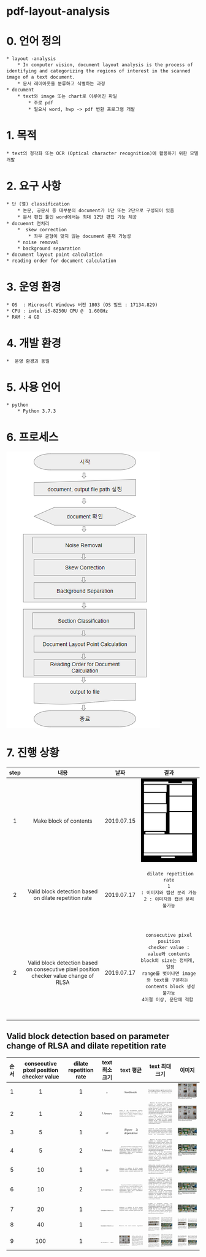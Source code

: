 pdf-layout-analysis
==========================

# 0. 언어 정의
    * layout -analysis 
        * In computer vision, document layout analysis is the process of identifying and categorizing the regions of interest in the scanned image of a text document.
        * 문서 레이아웃을 분류하고 식별하는 과정
    * document
        * text와 image 또는 chart로 이루어진 파일
            * 주로 pdf
            * 필요시 word, hwp -> pdf 변환 프로그램 개발 
# 1. 목적
    * text의 청각화 또는 OCR (Optical character recognition)에 활용하기 위한 모델 개발 
# 2. 요구 사항
    * 단 (열) classification
        * 논문, 공문서 등 대부분의 document가 1단 또는 2단으로 구성되어 있음
        * 문서 편집 툴인 word에서는 최대 12단 편집 기능 제공
    * docuemnt 전처리
        *  skew correction
            * 좌우 균형이 맞지 않는 document 존재 가능성
        * noise removal
        * background separation
    * document layout point calculation
    * reading order for document calculation
# 3. 운영 환경
    * OS  : Microsoft Windows 버전 1803 (OS 빌드 : 17134.829)
    * CPU : intel i5-8250U CPU @  1.60GHz
    * RAM : 4 GB
# 4. 개발 환경
    *  운영 환경과 동일
# 5. 사용 언어
    * python
        * Python 3.7.3
# 6. 프로세스
![WorkProcess](image/result/WorkProcess.PNG)

# 7. 진행 상황
| step| 내용| 날짜 | 결과 |
|:---:|:---:|:---:| :---:|
| 1 | Make block of contents | 2019.07.15 | ![BlockContents](image/result/BlockContents.PNG)|
| 2 | Valid block detection based on dilate repetition rate  | 2019.07.17 | <pre><code> dilate repetition rate<br>1 : 이미지와 캡션 분리 가능<br>2 : 이미지와 캡션 분리 불가능</code><pre>|
| 2 | Valid block detection based on consecutive pixel position checker value change of RLSA  | 2019.07.17 | <pre><code>consecutive pixel position checker value :<br>value와 contents block의 size는 정비례, <br> 일정 range를 벗어나면 image와 text를 구분하는 <br> contents block 생성 불가능 4어절 이상, 문단에 적합 </code><pre>|
## Valid block detection based on parameter change of RLSA and dilate repetition rate
| 순서 | consecutive pixel position checker value  | dilate repetition rate | text 최소 크기| text 평균 | text 최대 크기 | 이미지 |
|:---:|:---:|:---:| :---:|:---:|:---:| :---:|
| 1 | 1 | 1 |  ![min](image/performance/crop/1x1/min.jpg)  | ![mean](image/performance/crop/1x1/mean.jpg)| ![max](image/performance/crop/1x1/max.jpg)| ![mean](image/performance/crop/1x1/image.jpg)|
| 2 | 1 | 2 |  ![min](image/performance/crop/1x2/min.jpg)  | ![mean](image/performance/crop/1x2/mean.jpg)| ![max](image/performance/crop/1x2/max.jpg)| ![mean](image/performance/crop/1x2/image.jpg)|
| 3 | 5 | 1 |  ![min](image/performance/crop/5x1/min.jpg)  | ![mean](image/performance/crop/5x1/mean.jpg)| ![max](image/performance/crop/5x1/max.jpg)| ![mean](image/performance/crop/5x1/image.jpg)|
| 4 | 5 | 2 |  ![min](image/performance/crop/5x2/min.jpg)  | ![mean](image/performance/crop/5x2/mean.jpg)| ![max](image/performance/crop/5x2/max.jpg)| ![mean](image/performance/crop/5x2/image.jpg)|
| 5 | 10 | 1 | ![min](image/performance/crop/10x1/min.jpg)  | ![mean](image/performance/crop/10x1/mean.jpg)| ![max](image/performance/crop/10x1/max.jpg)| ![mean](image/performance/crop/10x1/image.jpg)|
| 6 | 10 | 2 | ![min](image/performance/crop/10x2/min.jpg)  | ![mean](image/performance/crop/10x2/mean.jpg)| ![max](image/performance/crop/10x2/max.jpg)| ![mean](image/performance/crop/10x2/image.jpg)|
| 7 | 20| 1 |  ![min](image/performance/crop/20x1/min.jpg)  | ![mean](image/performance/crop/20x1/mean.jpg)| ![max](image/performance/crop/20x1/max.jpg)| ![mean](image/performance/crop/20x1/image.jpg)|
| 8 | 40 | 1 | ![min](image/performance/crop/40x1/min.jpg)  | ![mean](image/performance/crop/40x1/mean.jpg)| ![max](image/performance/crop/40x1/max.jpg)| ![mean](image/performance/crop/40x1/image.jpg)|
| 9 | 100 | 1 |![min](image/performance/crop/100x1/min.jpg)  | ![mean](image/performance/crop/100x1/mean.jpg)| ![max](image/performance/crop/100x1/max.jpg)| ![mean](image/performance/crop/100x1/image.jpg)|
